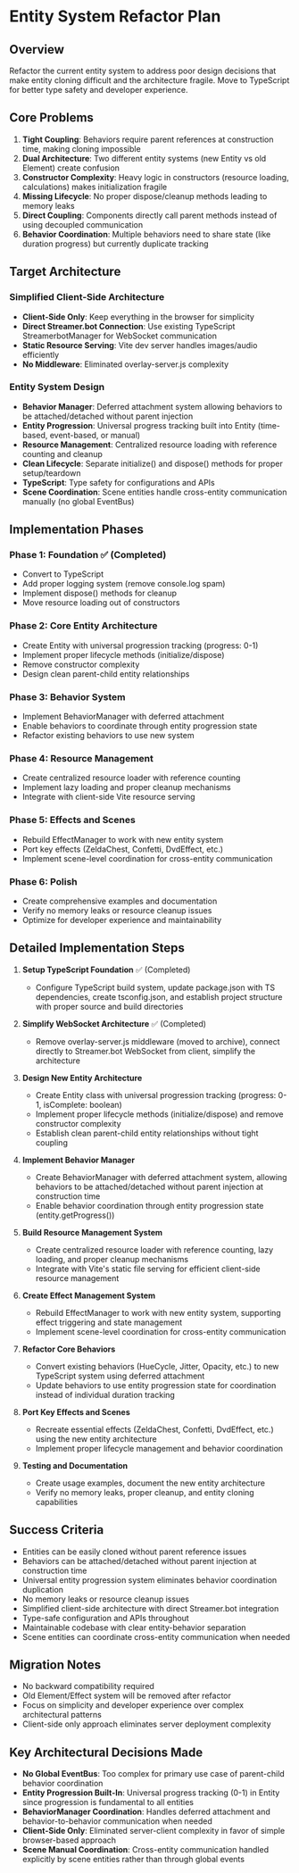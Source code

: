 # Entity System Refactor Plan

## Overview
Refactor the current entity system to address poor design decisions that make entity cloning difficult and the architecture fragile. Move to TypeScript for better type safety and developer experience.

## Core Problems
1. **Tight Coupling**: Behaviors require parent references at construction time, making cloning impossible
2. **Dual Architecture**: Two different entity systems (new Entity vs old Element) create confusion
3. **Constructor Complexity**: Heavy logic in constructors (resource loading, calculations) makes initialization fragile
4. **Missing Lifecycle**: No proper dispose/cleanup methods leading to memory leaks
5. **Direct Coupling**: Components directly call parent methods instead of using decoupled communication
6. **Behavior Coordination**: Multiple behaviors need to share state (like duration progress) but currently duplicate tracking

## Target Architecture

### Simplified Client-Side Architecture
- **Client-Side Only**: Keep everything in the browser for simplicity
- **Direct Streamer.bot Connection**: Use existing TypeScript StreamerbotManager for WebSocket communication
- **Static Resource Serving**: Vite dev server handles images/audio efficiently
- **No Middleware**: Eliminated overlay-server.js complexity

### Entity System Design
- **Behavior Manager**: Deferred attachment system allowing behaviors to be attached/detached without parent injection
- **Entity Progression**: Universal progress tracking built into Entity (time-based, event-based, or manual)
- **Resource Management**: Centralized resource loading with reference counting and cleanup
- **Clean Lifecycle**: Separate initialize() and dispose() methods for proper setup/teardown
- **TypeScript**: Type safety for configurations and APIs
- **Scene Coordination**: Scene entities handle cross-entity communication manually (no global EventBus)

## Implementation Phases

### Phase 1: Foundation ✅ (Completed)
- Convert to TypeScript
- Add proper logging system (remove console.log spam)
- Implement dispose() methods for cleanup
- Move resource loading out of constructors

### Phase 2: Core Entity Architecture
- Create Entity with universal progression tracking (progress: 0-1)
- Implement proper lifecycle methods (initialize/dispose)
- Remove constructor complexity
- Design clean parent-child entity relationships

### Phase 3: Behavior System
- Implement BehaviorManager with deferred attachment
- Enable behaviors to coordinate through entity progression state
- Refactor existing behaviors to use new system

### Phase 4: Resource Management
- Create centralized resource loader with reference counting
- Implement lazy loading and proper cleanup mechanisms
- Integrate with client-side Vite resource serving

### Phase 5: Effects and Scenes
- Rebuild EffectManager to work with new entity system
- Port key effects (ZeldaChest, Confetti, DvdEffect, etc.)
- Implement scene-level coordination for cross-entity communication

### Phase 6: Polish
- Create comprehensive examples and documentation
- Verify no memory leaks or resource cleanup issues
- Optimize for developer experience and maintainability

## Detailed Implementation Steps

1. **Setup TypeScript Foundation** ✅ (Completed)
   - Configure TypeScript build system, update package.json with TS dependencies, create tsconfig.json, and establish project structure with proper source and build directories

2. **Simplify WebSocket Architecture** ✅ (Completed)
   - Remove overlay-server.js middleware (moved to archive), connect directly to Streamer.bot WebSocket from client, simplify the architecture

3. **Design New Entity Architecture**
   - Create Entity class with universal progression tracking (progress: 0-1, isComplete: boolean)
   - Implement proper lifecycle methods (initialize/dispose) and remove constructor complexity
   - Establish clean parent-child entity relationships without tight coupling

4. **Implement Behavior Manager**
   - Create BehaviorManager with deferred attachment system, allowing behaviors to be attached/detached without parent injection at construction time
   - Enable behavior coordination through entity progression state (entity.getProgress())

5. **Build Resource Management System**
   - Create centralized resource loader with reference counting, lazy loading, and proper cleanup mechanisms
   - Integrate with Vite's static file serving for efficient client-side resource management

6. **Create Effect Management System**
   - Rebuild EffectManager to work with new entity system, supporting effect triggering and state management
   - Implement scene-level coordination for cross-entity communication

7. **Refactor Core Behaviors**
   - Convert existing behaviors (HueCycle, Jitter, Opacity, etc.) to new TypeScript system using deferred attachment
   - Update behaviors to use entity progression state for coordination instead of individual duration tracking

8. **Port Key Effects and Scenes**
   - Recreate essential effects (ZeldaChest, Confetti, DvdEffect, etc.) using the new entity architecture
   - Implement proper lifecycle management and behavior coordination

9. **Testing and Documentation**
   - Create usage examples, document the new entity architecture
   - Verify no memory leaks, proper cleanup, and entity cloning capabilities

## Success Criteria
- Entities can be easily cloned without parent reference issues
- Behaviors can be attached/detached without parent injection at construction time
- Universal entity progression system eliminates behavior coordination duplication
- No memory leaks or resource cleanup issues
- Simplified client-side architecture with direct Streamer.bot integration
- Type-safe configuration and APIs throughout
- Maintainable codebase with clear entity-behavior separation
- Scene entities can coordinate cross-entity communication when needed

## Migration Notes
- No backward compatibility required
- Old Element/Effect system will be removed after refactor
- Focus on simplicity and developer experience over complex architectural patterns
- Client-side only approach eliminates server deployment complexity

## Key Architectural Decisions Made
- **No Global EventBus**: Too complex for primary use case of parent-child behavior coordination
- **Entity Progression Built-In**: Universal progress tracking (0-1) in Entity since progression is fundamental to all entities
- **BehaviorManager Coordination**: Handles deferred attachment and behavior-to-behavior communication when needed
- **Client-Side Only**: Eliminated server-client complexity in favor of simple browser-based approach
- **Scene Manual Coordination**: Cross-entity communication handled explicitly by scene entities rather than through global events